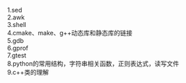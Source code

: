 1.sed  
2.awk  
3.shell  
4.cmake、make、g++动态库和静态库的链接  
5.gdb  
6.gprof  
7.gtest  
8.python的常用结构，字符串相关函数，正则表达式，读写文件  
9.c++类的理解  

